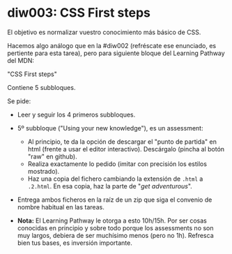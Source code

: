 # diw003: CSS First steps

El objetivo es normalizar vuestro conocimiento más básico de CSS.

Hacemos algo análogo que en la #diw002 (refréscate ese enunciado, es pertiente para esta tarea), pero para siguiente bloque del Learning Pathway del MDN:

"CSS First steps"

Contiene 5 subbloques.

Se pide:

- Leer y seguir los 4 primeros subbloques.
- 5º subbloque ("Using your new knowledge"), es un assessment:
  - Al principio, te da la opción de descargar el "punto de partida" en html
    (frente a usar el editor interactivo). Descárgalo (pincha al botón "raw" en
    github).
  - Realiza exactamente lo pedido (imitar con precisión los estilos mostrado).
  - Haz una copia del fichero cambiando la extensión de `.html` a `.2.html`.
    En esa copia, haz la parte de "*get adventurous*".
- Entrega ambos ficheros en la raíz de un zip que siga el convenio de nombre habitual en las tareas.

- **Nota:** El Learning Pathway le otorga a esto 10h/15h. Por ser cosas conocidas en principio y sobre todo porque los assessments no son muy largos, debiera de ser muchísimo menos (pero no 1h). Refresca bien tus bases, es inversión importante.


